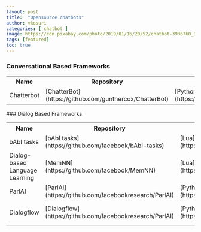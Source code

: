 ```yaml
---
layout: post
title:  "Opensource chatbots"
author: vkosuri
categories: [ chatbot ]
image: https://cdn.pixabay.com/photo/2019/01/16/20/52/chatbot-3936760_960_720.jpg
tags: [featured]
toc: true
---
```

### Conversational Based Frameworks
<table>
  <tr>
    <th>Name</th>
    <th>Repository</th>
    <th>Language</th>
    <th>License</th>
    <th>Resources</th>
    <th>Comments</th>
  </tr>
  <tr>
    <td>Chatterbot</td>
    <td markdown="span">[ChatterBot](https://github.com/gunthercox/ChatterBot)</td>
    <td markdown="span">[Python](https://www.python.org/)</td>
    <td markdown="span">[BSD3](https://github.com/gunthercox/ChatterBot/blob/master/LICENSE)</td>
    <td></td>
    <td></td>
  </tr>
</table>
### Dialog Based Frameworks
<table>
  <tr>
    <th>Name</th>
    <th>Repository</th>
    <th>Language</th>
    <th>License</th>
    <th>Resources</th>
    <th>Comments</th>
  </tr>
  <tr>
    <td>bAbI tasks</td>
    <td markdown="span">[bAbI tasks](https://github.com/facebook/bAbI-tasks)</td>
    <td markdown="span">[Lua](https://www.lua.org/)</td>
    <td markdown="span">[BSD3](https://github.com/facebook/bAbI-tasks/blob/master/LICENSE.md)</td>
    <td markdown="span">[toy_tasks](/assets/pdfs/toy_tasks.pdf)</td>
    <td></td>
  </tr>
  <tr>
    <td>Dialog-based Language Learning</td>
    <td markdown="span">[MemNN](https://github.com/facebook/MemNN)</td>
    <td markdown="span">[Lua](https://www.lua.org/)</td>
    <td markdown="span">[BSD3](https://github.com/facebook/MemNN/blob/master/LICENSE)</td>
    <td markdown="span">[Dialog-based Language Learning](/assets/pdfs/dialog-based-language-learning.pdf)</td>
    <td></td>
  </tr>
  <tr>
    <td>ParlAI</td>
    <td markdown="span">[ParlAI](https://github.com/facebookresearch/ParlAI)</td>
    <td markdown="span">[Python](https://www.python.org/)</td>
    <td markdown="span">[BSD3](https://github.com/facebookresearch/ParlAI/blob/master/LICENSE)</td>
    <td markdown="span">[ParlAI](/assets/pdfs/ParlAI.pdf)</td>
    <td></td>
  </tr>
  <tr>
    <td>Dialogflow</td>
    <td markdown="span">[Dialogflow](https://github.com/facebookresearch/ParlAI)</td>
    <td markdown="span">[Python](https://www.python.org/)</td>
    <td markdown="span">[Apache License 2.0](https://github.com/dialogflow/dialogflow-python-client-v2/blob/master/LICENSE)</td>
    <td markdown="span">[Dialogflow](https://dialogflow.com/docs/getting-started/basics)</td>
    <td markdown="span"></td>
  </tr>
</table>